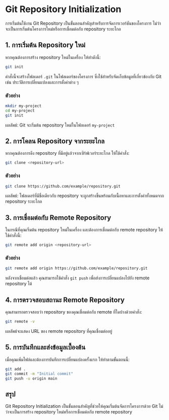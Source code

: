 # Git Repository Initialization

การเริ่มต้นใช้งาน Git Repository เป็นขั้นตอนสำคัญสำหรับการจัดการเวอร์ชันของโครงการ ไม่ว่าจะเป็นการเริ่มต้นโครงการใหม่หรือการเชื่อมต่อกับ repository ระยะไกล

## 1. การเริ่มต้น Repository ใหม่
หากคุณต้องการสร้าง repository ใหม่ในเครื่อง ให้ทำดังนี้:

```bash
git init
```

คำสั่งนี้จะสร้างโฟลเดอร์ `.git` ในโฟลเดอร์ของโครงการ ซึ่งใช้สำหรับจัดเก็บข้อมูลที่เกี่ยวข้องกับ Git เช่น ประวัติการเปลี่ยนแปลงและการตั้งค่าต่าง ๆ

### ตัวอย่าง
```bash
mkdir my-project
cd my-project
git init
```
ผลลัพธ์: Git จะเริ่มต้น repository ใหม่ในโฟลเดอร์ `my-project`

## 2. การโคลน Repository จากระยะไกล
หากคุณต้องการดึง repository ที่มีอยู่แล้วจากเซิร์ฟเวอร์ระยะไกล ให้ใช้คำสั่ง:

```bash
git clone <repository-url>
```

### ตัวอย่าง
```bash
git clone https://github.com/example/repository.git
```

ผลลัพธ์: โฟลเดอร์ที่มีชื่อเดียวกับ repository จะถูกสร้างขึ้นพร้อมกับเนื้อหาและการตั้งค่าทั้งหมดจาก repository ระยะไกล

## 3. การเชื่อมต่อกับ Remote Repository
ในกรณีที่คุณเริ่มต้น repository ใหม่ในเครื่อง และต้องการเชื่อมต่อกับ remote repository ให้ใช้คำสั่งนี้:

```bash
git remote add origin <repository-url>
```

### ตัวอย่าง
```bash
git remote add origin https://github.com/example/repository.git
```

หลังจากเชื่อมต่อแล้ว คุณสามารถใช้คำสั่ง `git push` เพื่อส่งการเปลี่ยนแปลงไปยัง remote repository ได้

## 4. การตรวจสอบสถานะ Remote Repository
คุณสามารถตรวจสอบว่า repository ของคุณเชื่อมต่อกับ remote ที่ใดบ้างด้วยคำสั่ง:

```bash
git remote -v
```

ผลลัพธ์จะแสดง URL ของ remote repository ที่คุณเชื่อมต่ออยู่

## 5. การบันทึกและส่งข้อมูลเบื้องต้น
เมื่อคุณเพิ่มไฟล์และต้องการบันทึกการเปลี่ยนแปลงครั้งแรก ให้ทำตามขั้นตอนนี้:

```bash
git add .
git commit -m "Initial commit"
git push -u origin main
```

## สรุป
Git Repository Initialization เป็นขั้นตอนสำคัญที่ช่วยให้คุณเริ่มต้นจัดการโครงการด้วย Git ไม่ว่าจะเป็นการสร้าง repository ใหม่หรือการเชื่อมต่อกับ remote repository
